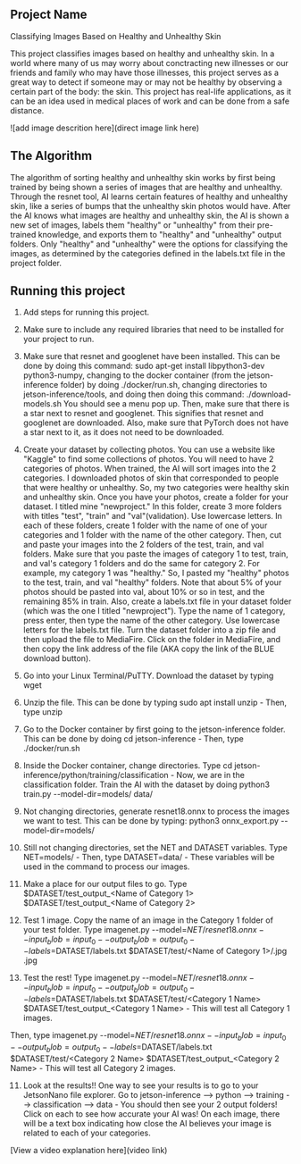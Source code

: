 ## Project Name
Classifying Images Based on Healthy and Unhealthy Skin

This project classifies images based on healthy and unhealthy skin. In a world where many of us may worry about conctracting new illnesses or our friends and family who may have those illnesses, this project serves as a great way to detect if someone may or may not be healthy by observing a certain part of the body: the skin. This project has real-life applications, as it can be an idea used in medical places of work and can be done from a safe distance.


![add image descrition here](direct image link here)



## The Algorithm
The algorithm of sorting healthy and unhealthy skin works by first being trained by being shown a series of images that are healthy and unhealthy. Through the resnet tool, AI learns certain features of healthy and unhealthy skin, like a series of bumps that the unhealthy skin photos would have. After the AI knows what images are healthy and unhealthy skin, the AI is shown a new set of images, labels them "healthy" or "unhealthy" from their pre-trained knowledge, and exports them to "healthy" and "unhealthy" output folders. Only "healthy" and "unhealthy" were the options for classifying the images, as determined by the categories defined in the labels.txt file in the project folder.


## Running this project

1. Add steps for running this project.
2. Make sure to include any required libraries that need to be installed for your project to run.

0. Make sure that resnet and googlenet have been installed. This can be done by doing this command: sudo apt-get install libpython3-dev python3-numpy, changing to the docker container (from the jetson-inference folder) by doing ./docker/run.sh, changing directories to jetson-inference/tools, and doing then doing this command: ./download-models.sh You should see a menu pop up. Then, make sure that there is a star next to resnet and googlenet. This signifies that resnet and googlenet are downloaded. Also, make sure that PyTorch does not have a star next to it, as it does not need to be downloaded.

1. Create your dataset by collecting photos. You can use a website like "Kaggle" to find some collections of photos. You will need to have 2 categories of photos. When trained, the AI will sort images into the 2 categories. I downloaded photos of skin that corresponded to people that were healthy or unhealthy. So, my two categories were healthy skin and unhealthy skin. Once you have your photos, create a folder for your dataset. I titled mine "newproject." In this folder, create 3 more folders with titles "test", "train" and "val"(validation). Use lowercase letters. In each of these folders, create 1 folder with the name of one of your categories and 1 folder with the name of the other category. Then, cut and paste your images into the 2 folders of the test, train, and val folders. Make sure that you paste the images of category 1 to test, train, and val's category 1 folders and do the same for category 2. For example, my category 1 was "healthy." So, I pasted my "healthy" photos to the test, train, and val "healthy" folders. Note that about 5% of your photos should be pasted into val, about 10% or so in test, and the remaining 85% in train. Also, create a labels.txt file in your dataset folder (which was the one I titled "newproject"). Type the name of 1 category, press enter, then type the name of the other category. Use lowercase letters for the labels.txt file. Turn the dataset folder into a zip file and then upload the file to MediaFire. Click on the folder in MediaFire, and then copy the link address of the file (AKA copy the link of the BLUE download button).

2. Go into your Linux Terminal/PuTTY. Download the dataset by typing wget <insert link address> 

3. Unzip the file. This can be done by typing sudo apt install unzip - Then, type unzip <insert name of dataset folder>

4. Go to the Docker container by first going to the jetson-inference folder. This can be done by doing cd jetson-inference - Then, type ./docker/run.sh

5. Inside the Docker container, change directories. Type cd jetson-inference/python/training/classification - Now, we are in the classification folder. Train the AI with the dataset by doing python3 train.py --model-dir=models/<dataset folder name> data/<dataset folder name>

6. Not changing directories, generate resnet18.onnx to process the images we want to test. This can be done by typing: python3 onnx_export.py --model-dir=models/<dataset folder name>

7. Still not changing directories, set the NET and DATASET variables. Type NET=models/<dataset folder name> - Then, type DATASET=data/<dataset folder name> - These variables will be used in the command to process our images.

8. Make a place for our output files to go. Type $DATASET/test_output_<Name of Category 1> $DATASET/test_output_<Name of Category 2>

9. Test 1 image. Copy the name of an image in the Category 1 folder of your test folder. Type imagenet.py --model=$NET/resnet18.onnx --input_blob=input_0 --output_blob=output_0 --labels=$DATASET/labels.txt $DATASET/test/<Name of Category 1>/<Copied Image Name>.jpg <Insert a New Name for Image>.jpg
  
10. Test the rest! Type imagenet.py --model=$NET/resnet18.onnx --input_blob=input_0 --output_blob=output_0 --labels=$DATASET/labels.txt $DATASET/test/<Category 1 Name> $DATASET/test_output_<Category 1 Name> - This will test all Category 1 images. 
  
Then, type imagenet.py --model=$NET/resnet18.onnx --input_blob=input_0 --output_blob=output_0 --labels=$DATASET/labels.txt $DATASET/test/<Category 2 Name> $DATASET/test_output_<Category 2 Name> - This will test all Category 2 images.
  
11. Look at the results!! One way to see your results is to go to your JetsonNano file explorer. Go to jetson-inference --> python --> training --> classification --> data - You should then see your 2 output folders! Click on each to see how accurate your AI was! On each image, there will be a text box indicating how close the AI believes your image is related to each of your categories. 




[View a video explanation here](video link)
